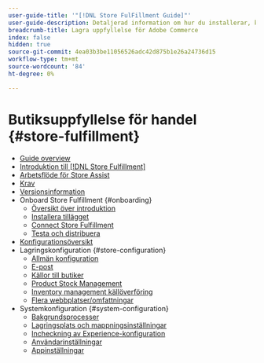 ```yaml
---
user-guide-title: '"[!DNL Store FulFillment Guide]"'
user-guide-description: Detaljerad information om hur du installerar, konfigurerar och använder Store Fulfillment for Adobe Commerce Store
breadcrumb-title: Lagra uppfyllelse för Adobe Commerce
index: false
hidden: true
source-git-commit: 4ea03b3be11056526adc42d875b1e26a24736d15
workflow-type: tm+mt
source-wordcount: '84'
ht-degree: 0%

---
```



# Butiksuppfyllelse för handel {#store-fulfillment}

- [Guide overview](guide-overview.md)
- [Introduktion till [!DNL Store Fulfillment]](introduction.md)
- [Arbetsflöde för Store Assist](store-assist-modules.md)
- [Krav](solution-requirements.md)
- [Versionsinformation](release-notes.md)
- Onboard Store Fulfillment {#onboarding}
   - [Översikt över introduktion](onboard.md)
   - [Installera tillägget](install.md)
   - [Connect Store Fulfillment](connect-set-up-service.md)
   - [Testa och distribuera](test-and-deploy.md)
- [Konfigurationsöversikt](service-config-settings-overview.md)
- Lagringskonfiguration {#store-configuration}
   - [Allmän konfiguration](enable-general.md)
   - [E-post](sales-emails.md)
   - [Källor till butiker](merchant-store-configuration.md)
   - [Product Stock Management](product-stock.md)
   - [Inventory management källöverföring](inventory-stock-transfer.md)
   - [Flera webbplatser/omfattningar](multi-site-and-scope-config.md)
- Systemkonfiguration {#system-configuration}
   - [Bakgrundsprocesser](background-processes.md)
   - [Lagringsplats och mappningsinställningar](store-location-map-provider-setup.md)
   - [Incheckning av Experience-konfiguration](check-in-experience-setup.md)
   - [Användarinställningar](user-setup.md)
   - [Appinställningar](app-setup.md)


